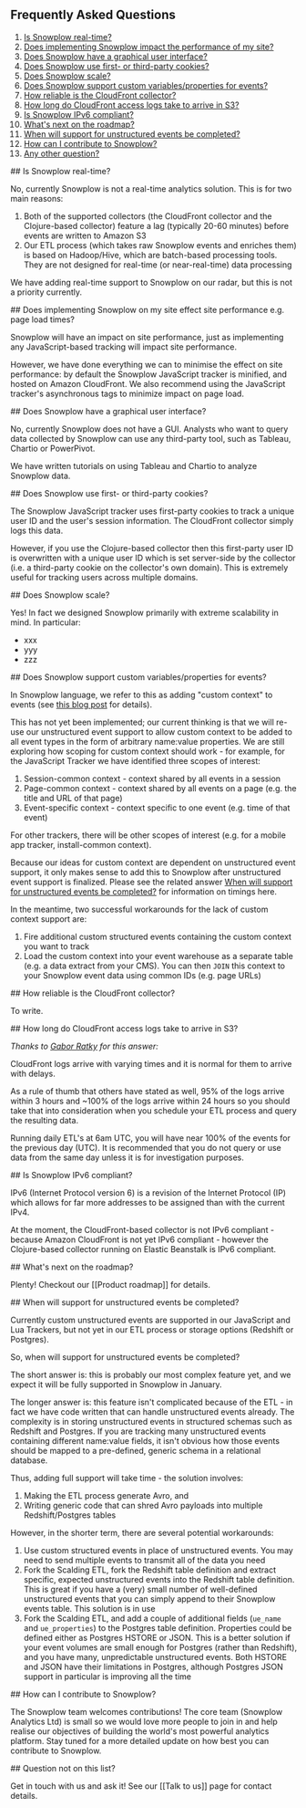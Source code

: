 ## Frequently Asked Questions

1. [Is Snowplow real-time?](#rt)
2. [Does implementing Snowplow impact the performance of my site?](#performance)
3. [Does Snowplow have a graphical user interface?](#gui)
4. [Does Snowplow use first- or third-party cookies?](#cookies)
5. [Does Snowplow scale?](#scalability)
6. [Does Snowplow support custom variables/properties for events?](#customcontext)
7. [How reliable is the CloudFront collector?](#cfreliability)
8. [How long do CloudFront access logs take to arrive in S3?](#cfs3lag)
9. [Is Snowplow IPv6 compliant?](#ipv6)
10. [What's next on the roadmap?](#roadmap)
11. [When will support for unstructured events be completed?](#unstructtimeline)
12. [How can I contribute to Snowplow?](#contribute)
13. [Any other question?](#otherq)

<a name="rt"/>
## Is Snowplow real-time?

No, currently Snowplow is not a real-time analytics solution. This is for two main reasons:

1. Both of the supported collectors (the CloudFront collector and the Clojure-based collector) feature a lag (typically 20-60 minutes) before events are written to Amazon S3
2. Our ETL process (which takes raw Snowplow events and enriches them) is based on Hadoop/Hive, which are batch-based processing tools. They are not designed for real-time (or near-real-time) data processing

We have adding real-time support to Snowplow on our radar, but this is not a priority currently.

<a name="performance"/>
## Does implementing Snowplow on my site effect site performance e.g. page load times?

Snowplow will have an impact on site performance, just as implementing any JavaScript-based tracking will impact site performance.

However, we have done everything we can to minimise the effect on site performance: by default the Snowplow JavaScript tracker is minified, and hosted on Amazon CloudFront. We also recommend using the JavaScript tracker's asynchronous tags to minimize impact on page load.

<a name="gui"/>
## Does Snowplow have a graphical user interface?

No, currently Snowplow does not have a GUI. Analysts who want to query data collected by Snowplow can use any third-party tool, such as Tableau, Chartio or PowerPivot.

We have written tutorials on using Tableau and Chartio to analyze Snowplow data.

<a name="cookies"/>
## Does Snowplow use first- or third-party cookies?

The Snowplow JavaScript tracker uses first-party cookies to track a unique user ID and the user's session information. The CloudFront collector simply logs this data.

However, if you use the Clojure-based collector then this first-party user ID is overwritten with a unique user ID which is set server-side by the collector (i.e. a third-party cookie on the collector's own domain). This is extremely useful for tracking users across multiple domains.

<a name="scalability"/>
## Does Snowplow scale?

Yes! In fact we designed Snowplow primarily with extreme scalability in mind. In particular:

* xxx
* yyy
* zzz

<a name="customcontext"/>
## Does Snowplow support custom variables/properties for events?

In Snowplow language, we refer to this as adding "custom context" to events (see [this blog post](http://snowplowanalytics.com/blog/2013/08/12/towards-universal-event-analytics-building-an-event-grammar/) for details).

This has not yet been implemented; our current thinking is that we will re-use our unstructured event support to allow custom context to be added to all event types in the form of arbitrary name:value properties. We are still exploring how scoping for custom context should work - for example, for the JavaScript Tracker we have identified three scopes of interest:

1. Session-common context - context shared by all events in a session
2. Page-common context - context shared by all events on a page (e.g. the title and URL of that page)
3. Event-specific context - context specific to one event (e.g. time of that event)

For other trackers, there will be other scopes of interest (e.g. for a mobile app tracker, install-common context).

Because our ideas for custom context are dependent on unstructured event support, it only makes sense to add this to Snowplow after unstructured event support is finalized. Please see the related answer [When will support for unstructured events be completed?](#unstructtimeline) for information on timings here.

In the meantime, two successful workarounds for the lack of custom context support are:

1. Fire additional custom structured events containing the custom context you want to track
2. Load the custom context into your event warehouse as a separate table (e.g. a data extract from your CMS). You can then `JOIN` this context to your Snowplow event data using common IDs (e.g. page URLs)

<a name="cfreliability"/>
## How reliable is the CloudFront collector?

To write.

<a name="cfs3lag"/>
## How long do CloudFront access logs take to arrive in S3?

_Thanks to [Gabor Ratky](https://github.com/rgabo) for this answer:_

CloudFront logs arrive with varying times and it is normal for them to arrive with delays.

As a rule of thumb that others have stated as well, 95% of the logs arrive within 3 hours and ~100% of the logs arrive within 24 hours so you should take that into consideration when you schedule your ETL process and query the resulting data. 

Running daily ETL's at 6am UTC, you will have near 100% of the events for the previous day (UTC). It is recommended that you do not query or use data from the same day unless it is for investigation purposes.

<a name="ipv6"/>
## Is Snowplow IPv6 compliant?

IPv6 (Internet Protocol version 6) is a revision of the Internet Protocol (IP) which allows for far more addresses to be assigned than with the current IPv4.

At the moment, the CloudFront-based collector is not IPv6 compliant - because Amazon CloudFront is not yet IPv6 compliant - however the Clojure-based collector running on Elastic Beanstalk is IPv6 compliant.

<a name="roadmap"/>
## What's next on the roadmap?

Plenty! Checkout our [[Product roadmap]] for details.

<a name="unstructtimeline"/>
## When will support for unstructured events be completed?

Currently custom unstructured events are supported in our JavaScript and Lua Trackers, but not yet in our ETL process or storage options (Redshift or Postgres).

So, when will support for unstructured events be completed?

The short answer is: this is probably our most complex feature yet, and we expect it will be fully supported in Snowplow in January.

The longer answer is: this feature isn't complicated because of the ETL - in fact we have code written that can handle unstructured events already. The complexity is in storing unstructured events in structured schemas such as Redshift and Postgres. If you are tracking many unstructured events containing different name:value fields, it isn't obvious how those events should be mapped to a pre-defined, generic schema in a relational database.

Thus, adding full support will take time - the solution involves:

1. Making the ETL process generate Avro, and
2. Writing generic code that can shred Avro payloads into multiple Redshift/Postgres tables

However, in the shorter term, there are several potential workarounds:

1. Use custom structured events in place of unstructured events. You may need to send multiple events to transmit all of the data you need
2. Fork the Scalding ETL, fork the Redshift table definition and extract specific, expected unstructured events into the Redshift table definition. This is great if you have a (very) small number of well-defined unstructured events that you can simply append to their Snowplow events table. This solution is in use
3. Fork the Scalding ETL, and add a couple of additional fields (`ue_name` and `ue_properties`) to the Postgres table definition. Properties could be defined either as Postgres HSTORE or JSON. This is a better solution if your event volumes are small enough for Postgres (rather than Redshift), and you have many, unpredictable unstructured events. Both HSTORE and JSON have their limitations in Postgres, although Postgres JSON support in particular is improving all the time

<a name="contribute" />
## How can I contribute to Snowplow?

The Snowplow team welcomes contributions! The core team (Snowplow Analytics Ltd) is small so we would love more people to join in and help realise our objectives of building the world's most powerful analytics platform. Stay tuned for a more detailed update on how best you can contribute to Snowplow. 

<a name="otherq">
## Question not on this list?

Get in touch with us and ask it! See our [[Talk to us]] page for contact details.